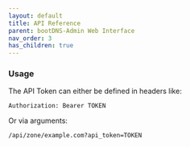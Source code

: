 ```yaml
---
layout: default
title: API Reference
parent: bootDNS-Admin Web Interface
nav_order: 3
has_children: true
---
```


### Usage

The API Token can either be defined in headers like:
```
Authorization: Bearer TOKEN
```

Or via arguments:
```
/api/zone/example.com?api_token=TOKEN
```
